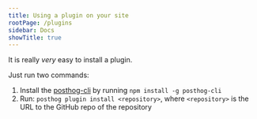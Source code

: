 ```yaml
---
title: Using a plugin on your site
rootPage: /plugins
sidebar: Docs
showTitle: true
---
```


It is really *very* easy to install a plugin.

Just run two commands:

1. Install the [posthog-cli](https://github.com/PostHog/posthog-cli) by running `npm install -g posthog-cli` 
2. Run: `posthog plugin install <repository>`, where `<repository>` is the URL to the GitHub repo of the repository